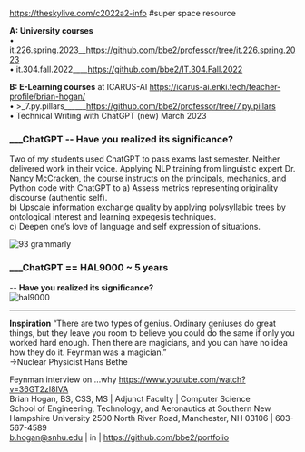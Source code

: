 https://theskylive.com/c2022a2-info #super space resource  

**A: University courses**    
• it.226.spring.2023__https://github.com/bbe2/professor/tree/it.226.spring.2023  
• it.304.fall.2022____https://github.com/bbe2/IT.304.Fall.2022  

**B: E-Learning courses** at ICARUS-AI  https://icarus-ai.enki.tech/teacher-profile/brian-hogan/  
• >_7.py.pillars______https://github.com/bbe2/professor/tree/7.py.pillars  
• Technical Writing with ChatGPT (new)			March 2023 


### ___ChatGPT -- **Have you realized its significance?**  
Two of my students used ChatGPT to pass exams last semester. Neither delivered work in their voice. Applying NLP training from linguistic expert Dr. Nancy McCracken, the course instructs on the principals, mechanics, and Python code with ChatGPT to 
a)	Assess metrics representing originality discourse (authentic self).  
b)	Upscale information exchange quality by applying polysyllabic trees by ontological interest and learning expegesis techniques.  
c)	Deepen one’s love of language and self expression of situations.  



![93 grammarly](https://user-images.githubusercontent.com/59778456/225014381-d60a46db-2e43-4f31-a58e-6e238bf13e81.PNG)


### ___ChatGPT == HAL9000 ~ 5 years 
-- **Have you realized its significance?**  
![hal9000](https://user-images.githubusercontent.com/59778456/218209079-232d8f04-bb9a-4843-a6a1-d8cdf25a19fd.png)


---------------------
**Inspiration**
“There are two types of genius. Ordinary geniuses do great things, but they leave you room to believe you could do the same if only you worked hard enough.  Then there are magicians, and you can have no idea how they do it. Feynman was a magician.”  
->Nuclear Physicist Hans Bethe  
 
Feynman interview on …why  https://www.youtube.com/watch?v=36GT2zI8lVA  
Brian Hogan, BS, CSS, MS | Adjunct Faculty | Computer Science   
School of Engineering, Technology, and Aeronautics at Southern New Hampshire University 
2500 North River Road, Manchester, NH 03106 | 603-567-4589   
b.hogan@snhu.edu | in | https://github.com/bbe2/portfolio
